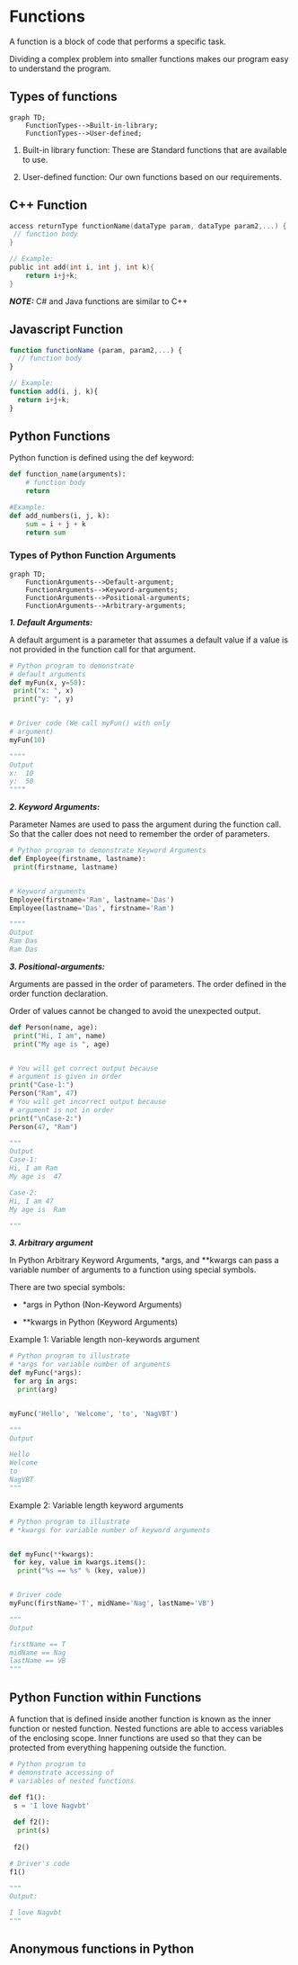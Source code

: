 # Functions
<!--markdownlint-disable MD013 MD029 MD036 MD024 MD033 MD040 MD042 MD001 MD051 MD025-->
A function is a block of code that performs a specific task.

Dividing a complex problem into smaller functions makes our program easy to understand the program.

## Types of functions

```mermaid
graph TD;
    FunctionTypes-->Built-in-library;
    FunctionTypes-->User-defined;
```

1. Built-in library function:
These are Standard functions that are available to use.

2. User-defined function:
Our own functions based on our requirements.

## C++ Function

```c
access returnType functionName(dataType param, dataType param2,...) {
 // function body
}

// Example:
public int add(int i, int j, int k){
    return i+j+k; 
}
```

***NOTE:***
C# and Java functions are similar to C++

## Javascript Function

```js
function functionName (param, param2,...) { 
  // function body 
}

// Example:
function add(i, j, k){
  return i+j+k;
}
```

## Python Functions

Python function is defined using the def keyword:

```python
def function_name(arguments):
    # function body 
    return

#Example:
def add_numbers(i, j, k):
    sum = i + j + k
    return sum

```

### Types of Python Function Arguments

```mermaid
graph TD;
    FunctionArguments-->Default-argument;
    FunctionArguments-->Keyword-arguments;
    FunctionArguments-->Positional-arguments;
    FunctionArguments-->Arbitrary-arguments;
```

***1. Default Arguments:***

A default argument is a parameter that assumes a default value if a value is not provided in the function call for that argument.

```python
# Python program to demonstrate
# default arguments
def myFun(x, y=50):
 print("x: ", x)
 print("y: ", y)


# Driver code (We call myFun() with only
# argument)
myFun(10)

""""
Output
x:  10
y:  50
""""
````

***2. Keyword Arguments:***

Parameter Names are used to pass the argument during the function call.
So that the caller does not need to remember the order of parameters.

```python
# Python program to demonstrate Keyword Arguments
def Employee(firstname, lastname):
 print(firstname, lastname)


# Keyword arguments
Employee(firstname='Ram', lastname='Das')
Employee(lastname='Das', firstname='Ram')

""""
Output
Ram Das
Ram Das
````

***3.  Positional-arguments:***

Arguments are passed in the order of parameters. The order defined in the order function declaration.

Order of values cannot be changed to avoid the unexpected output.

```python
def Person(name, age):
 print("Hi, I am", name)
 print("My age is ", age)


# You will get correct output because
# argument is given in order
print("Case-1:")
Person("Ram", 47)
# You will get incorrect output because
# argument is not in order
print("\nCase-2:")
Person(47, "Ram")

"""
Output
Case-1:
Hi, I am Ram
My age is  47

Case-2:
Hi, I am 47
My age is  Ram

"""
````

***3. Arbitrary argument***

In Python Arbitrary Keyword Arguments, *args, and **kwargs can pass a variable number of arguments to a function using special symbols.

There are two special symbols:

- *args in Python (Non-Keyword Arguments)

- **kwargs in Python (Keyword Arguments)

Example 1: Variable length non-keywords argument

```python
# Python program to illustrate
# *args for variable number of arguments
def myFunc(*args):
 for arg in args:
  print(arg)


myFunc('Hello', 'Welcome', 'to', 'NagVBT')

"""
Output

Hello
Welcome
to
NagVBT
"""
````

Example 2: Variable length keyword arguments

```python
# Python program to illustrate
# *kwargs for variable number of keyword arguments


def myFunc(**kwargs):
 for key, value in kwargs.items():
  print("%s == %s" % (key, value))


# Driver code
myFunc(firstName='T', midName='Nag', lastName='VB')

"""
Output

firstName == T
midName == Nag
lastName == VB
"""
````

## Python Function within Functions

A function that is defined inside another function is known as the inner function or nested function. Nested functions are able to access variables of the enclosing scope. Inner functions are used so that they can be protected from everything happening outside the function.

```python
# Python program to
# demonstrate accessing of
# variables of nested functions

def f1():
 s = 'I love Nagvbt'
 
 def f2():
  print(s)
  
 f2()

# Driver's code
f1()

"""
Output:

I love Nagvbt
"""
````

## Anonymous functions in Python
